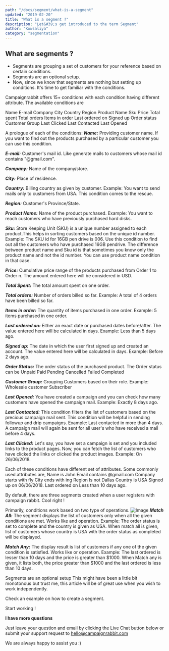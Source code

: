 ```yaml
---
path: "/docs/segment/what-is-a-segment"
updated: "2019-02-20"
title: "What is a segment ?"
description: "Let&#39;s get introduced to the term Segment"
author: "Kowsaliya"
category: "segmentation"
---
```

## What are segments ?
* Segments are grouping a set of customers for your reference based on certain conditions.
* Segments are an optional setup.
* Now, since we know that segments are nothing but setting up conditions. It's time to get familiar with the conditions.

Campaignrabbit offers 15+ conditions with each condition having different attribute.
The available conditions are

Name
E-mail
Company
City
Country
Region
Product Name
Sku
Price
Total spent
Total orders
Items in order
Last ordered on
Signed up
Order status
Customer Group
Last Clicked
Last Contacted
Last Opened

A prologue of each of the conditions:
***Name:***
Providing customer name.
If you want to find out the products purchased by a particular customer you can use this condition.

***E-mail:***
Customer's mail id.
Like generate mails to customers whose mail id contains "@gmail.com".

***Company:***
Name of the company/store.

***City:***
Place of residence.

***Country:***
Billing country as given by customer.
Example:
You want to send mails only to customers from USA. This condition comes to the rescue.

***Region:***
Customer's Province/State.

***Product Name:***
Name of the product purchased.
Example:
You want to reach customers who have previously purchased hard disks.

***Sku:***
Store Keeping Unit (SKU) is a unique number assigned to each product.This helps in sorting customers based on the unique id number.
Example:
The SKU id for 16GB pen drive is 006. Use this condition to find out all the customers who have purchased 16GB pendrive.
The difference between product name and Sku id is that sometimes you know only the product name and not the id number. You can use product name condition in that case.

***Price:***
Cumulative price range of the products purchased from Order 1 to Order n. The amount entered here will be considered in USD.

***Total Spent:***
The total amount spent on one order.

***Total orders:***
Number of orders billed so far.
Example:
A total of 4 orders have been billed so far.

***Items in order:***
The quantity of items purchased in one order.
Example:
5 items purchased in one order.

***Last ordered on:***
Either an exact date or purchased dates before/after.
The value entered here will be calculated in days.
Example: Less than 5 days ago.

***Signed up:***
The date in which the user first signed up and created an account.
The value entered here will be calculated in days.
Example: Before 2 days ago.

***Order Status:***
The order status of the purchased product. The Order status can be
Unpaid
Paid
Pending
Cancelled
Failed
Completed

***Customer Group:***
Grouping Customers based on their role.
Example:
Wholesale customer
Subscriber

***Last Opened:***
You have created a campaign and you can check how many customers have opened the campaign mail.
Example:
Exactly 8 days ago.

***Last Contacted:***
This condition filters the list of customers based on the precious campaign mail sent.
This condition will be helpful in sending followup and drip campaigns.
Example:
Last contacted in more than 4 days.
A campaign mail will again be sent for all user's who have received a mail before 4 days.

***Last Clicked:***
Let's say, you have set a campaign is set and you included links to the product pages.
Now, you can fetch the list of customers who have clicked the links or clicked the product images.
Example:
On 26/06/2018.

Each of these conditions have different set of attributes.
Some commonly used attributes are,
Name is John
Email contains @gmail.com
Company starts with fly
City ends with ing
Region Is not Dallas
Country is USA
Signed up on 06/06/2018.
Last ordered on Less than 10 days ago.

By default, there are three segments created when a user registers with campaign rabbit. Cool right !

Primarily, conditions work based on two type of operations.
![Image](https://raw.githubusercontent.com/shreegowtham27/site-1/dev_v2/src/images/docs/segmentation/original.png)
***Match All:***
The segment displays the list of customers only when all the given conditions are met.
Works like and operation.
Example:
The order status is set to complete and the country is given as USA. When match all is given, list of customers whose country is USA with the order status as completed will be displayed.

***Match Any:***
The display result is list of customers if any one of the given condition is satisfied.
Works like or operation.
Example:
The last ordered is lesser than 10 days and the price is greater than $1000. When Match any is given, it lists both, the price greater than $1000 and the last ordered is less than 10 days.

Segments are an optional setup
This might have been a little bit monotonous but trust me, this article will be of great use when you wish to work independently.  

Check an <link-text url="https://docs.campaignrabbit.com/segmentation/country-and-order-status" rel="noopener" target="_blank">example</link-text> on how to create a segment.

Start working !


**I have more questions**

Just leave your question and email by clicking the Live Chat button below or submit your support request to <hello@campaignrabbit.com>

We are always happy to assist you :)
